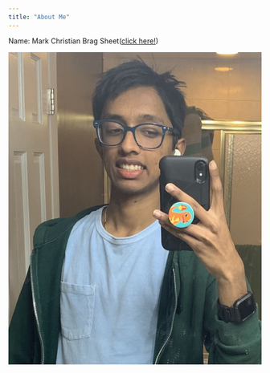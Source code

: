 ```yaml
---
title: "About Me"
---
```


Name: Mark Christian
Brag Sheet([click here!](https://docs.google.com/viewer?url=https://raw.githubusercontent.com/TheChickenKnight/github-pages-with-jekyll/BragSheet.pdf))

![Me](/5831CF7F-CA0F-4ADD-9D3A-644C34029B26.jpg)

